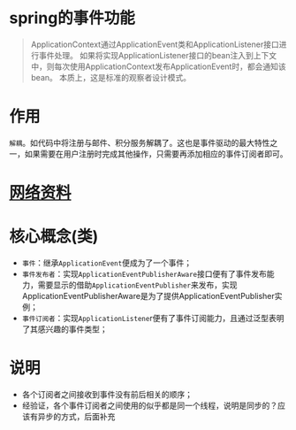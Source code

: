 # spring的事件功能
> ApplicationContext通过ApplicationEvent类和ApplicationListener接口进行事件处理。 如果将实现ApplicationListener接口的bean注入到上下文中，则每次使用ApplicationContext发布ApplicationEvent时，都会通知该bean。 本质上，这是标准的观察者设计模式。

# 作用
`解耦`。如代码中将注册与邮件、积分服务解耦了。这也是事件驱动的最大特性之一，如果需要在用户注册时完成其他操作，只需要再添加相应的事件订阅者即可。

# [网络资料](http://www.importnew.com/26782.html)

# 核心概念(类)
* `事件`：继承`ApplicationEvent`便成为了一个事件；
* `事件发布者`：实现`ApplicationEventPublisherAware`接口便有了事件发布能力，需要显示的借助`ApplicationEventPublisher`来发布，实现ApplicationEventPublisherAware是为了提供ApplicationEventPublisher实例；
* `事件订阅者`：实现`ApplicationListene`r<E extends ApplicationEvent>便有了事件订阅能力，且通过泛型表明了其感兴趣的事件类型；

# 说明
* 各个订阅者之间接收到事件没有前后相关的顺序；
* 经验证，各个事件订阅者之间使用的似乎都是同一个线程，说明是同步的？应该有异步的方式，后面补充








